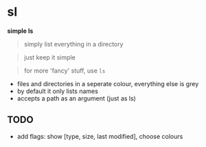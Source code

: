 # sl

**simple ls**

> simply list everything in a directory

> just keep it simple

> for more 'fancy' stuff, use ```ls```

* files and directories in a seperate colour, everything else is grey
* by default it only lists names 
* accepts a path as an argument (just as ls)


## TODO

* add flags: show [type, size, last modified], choose colours

